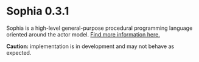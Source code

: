 # Sophia 0.3.1

Sophia is a high-level general-purpose procedural programming language oriented around the actor model. [Find more information here.](https://github.com/juno-r1/sophia/wiki)

**Caution:** implementation is in development and may not behave as expected.
